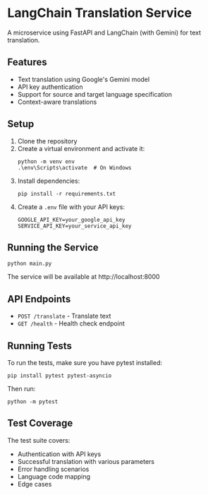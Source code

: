 # LangChain Translation Service

A microservice using FastAPI and LangChain (with Gemini) for text translation.

## Features

- Text translation using Google's Gemini model
- API key authentication
- Support for source and target language specification
- Context-aware translations

## Setup

1. Clone the repository
2. Create a virtual environment and activate it:
   ```
   python -m venv env
   .\env\Scripts\activate  # On Windows
   ```
3. Install dependencies:
   ```
   pip install -r requirements.txt
   ```
4. Create a `.env` file with your API keys:
   ```
   GOOGLE_API_KEY=your_google_api_key
   SERVICE_API_KEY=your_service_api_key
   ```

## Running the Service

```
python main.py
```

The service will be available at http://localhost:8000

## API Endpoints

- `POST /translate` - Translate text
- `GET /health` - Health check endpoint

## Running Tests

To run the tests, make sure you have pytest installed:

```
pip install pytest pytest-asyncio
```

Then run:

```
python -m pytest
```

## Test Coverage

The test suite covers:

- Authentication with API keys
- Successful translation with various parameters
- Error handling scenarios
- Language code mapping
- Edge cases